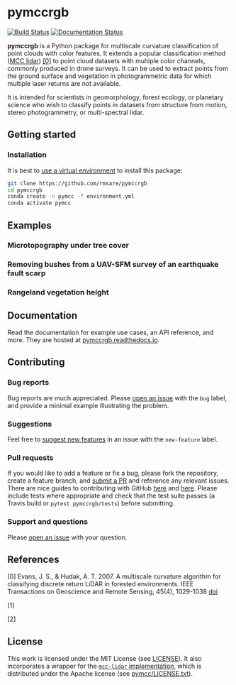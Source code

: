 # pymccrgb

[![Build Status](https://travis-ci.com/rmsare/pymccrgb.svg?branch=master)](https://travis-ci.com/rmsare/pymccrgb)
[![Documentation Status](https://readthedocs.org/projects/pymccrgb/badge/?version=latest)](https://pymccrgb.readthedocs.io/en/latest/?badge=latest)

**pymccrgb** is a Python package for multiscale curvature classification of
point clouds with color features. It extends a popular classification method
([MCC lidar](https://sourceforge.net/p/mcclidar/wiki/Home/)) [[0]](#references) to point cloud datasets with multiple color channels,
commonly produced in drone surveys. It can be used to extract points from the
ground surface and vegetation in photogrammetric data for which multiple laser
returns are not available.

It is intended for scientists in geomorphology, forest ecology, or planetary science
who wish to classify points in datasets from structure from motion,
stereo photogrammetry, or multi-spectral lidar.

## Getting started

### Installation

It is best to [use a virtual environment](https://docs.conda.io/projects/conda/en/latest/user-guide/tasks/manage-environments.html) to install this package:

```bash
git clone https://github.com/rmsare/pymccrgb
cd pymccrgb
conda create -n pymcc -f environment.yml
conda activate pymcc
```

## Examples

### Microtopography under tree cover

### Removing bushes from a UAV-SFM survey of an earthquake fault scarp

### Rangeland vegetation height

## Documentation

Read the documentation for example use cases, an API reference, and more. They
are hosted at [pymccrgb.readthedocs.io](https://pymccrgb.readthedocs.io).

## Contributing

### Bug reports

Bug reports are much appreciated. Please [open an issue](https://github.com/rmsare/pymccrgb/issues/new) with the `bug` label,
and provide a minimal example illustrating the problem.

### Suggestions

Feel free to [suggest new features](https://github.com/rmsare/pymccrgb/issues/new) in an issue with the `new-feature` label.

### Pull requests

If you would like to add a feature or fix a bug, please fork the repository, create a feature branch, and [submit a PR](https://github.com/rmsare/pymccrgb/compare) and reference any relevant issues. There are nice guides to contributing with GitHub [here](https://akrabat.com/the-beginners-guide-to-contributing-to-a-github-project/) and [here](https://yourfirstpr.github.io/). Please include tests where appropriate and check that the test suite passes (a Travis build or `pytest pymccrgb/tests`) before submitting.


### Support and questions

Please [open an issue](https://github.com/rmsare/pymccrgb/issues/new) with your question.

## References

[0] Evans, J. S., & Hudak, A. T. 2007. A multiscale curvature algorithm for classifying discrete return LiDAR in forested environments. IEEE Transactions on Geoscience and Remote Sensing, 45(4), 1029-1038 [doi](https://doi.org/10.1109/TGRS.2006.890412) 

[1] 

[2] 

## License

This work is licensed under the MIT License (see [LICENSE](LICENSE)). It also
incorporates a wrapper for the [`mcc-lidar` implementation](https://sourceforge.net/p/mcclidar),
which is distributed under the Apache license (see [pymcc/LICENSE.txt](pymcc/LICENSE.txt)).
